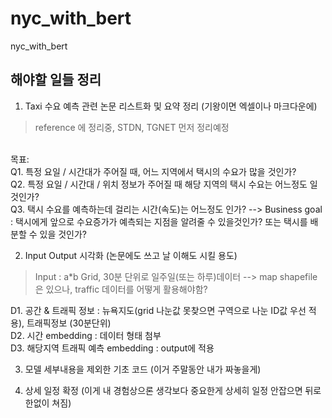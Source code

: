 # nyc_with_bert
nyc_with_bert

## 해야할 일들 정리
1. Taxi 수요 예측 관련 논문 리스트화 및 요약 정리 (기왕이면 엑셀이나 마크다운에)
> reference 에 정리중, STDN, TGNET 먼저 정리예정
<br>
목표:<br>
Q1. 특정 요일 / 시간대가 주어질 때, 어느 지역에서 택시의 수요가 많을 것인가?<br>
Q2. 특정 요일 / 시간대 / 위치 정보가 주어질 때 해당 지역의 택시 수요는 어느정도 일 것인가?<br>
Q3. 택시 수요를 예측하는데 걸리는 시간(속도)는 어느정도 인가? --> Business goal : 택시에게 앞으로 수요증가가 예측되는 지점을 알려줄 수 있을것인가? 또는 택시를 배분할 수 있을 것인가?<br>


2. Input Output 시각화 (논문에도 쓰고 날 이해도 시킬 용도)
> Input : a*b Grid, 30분 단위로 일주일(또는 하루)데이터 --> map shapefile 은 있으나, traffic 데이터를 어떻게 활용해야함? 

D1. 공간 & 트래픽 정보 : 뉴욕지도(grid 나눈값 못찾으면 구역으로 나눈 ID값 우선 적용), 트래픽정보 (30분단위)<br>
D2. 시간 embedding : 데이터 형태 첨부<br>
D3. 해당지역 트래픽 예측 embedding : output에 적용<br>


3. 모델 세부내용을 제외한 기초 코드 (이거 주말동안 내가 짜놓을게)


4. 상세 일정 확정 (이게 내 경험상으론 생각보다 중요한게 상세히 일정 안잡으면 뒤로 한없이 쳐짐)
